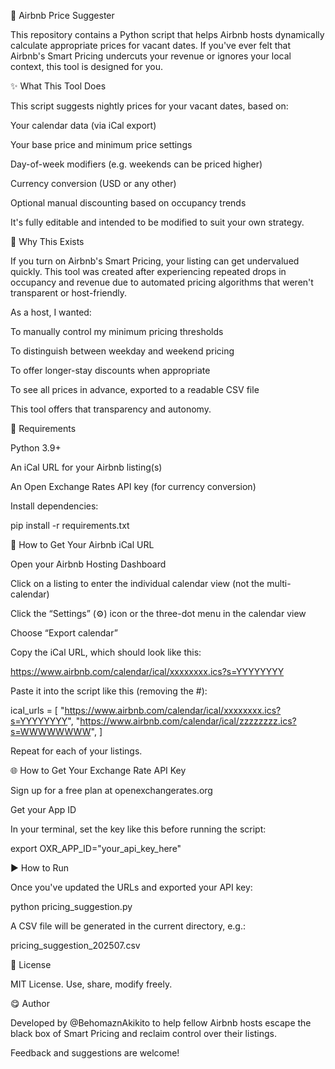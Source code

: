 🏡 Airbnb Price Suggester

This repository contains a Python script that helps Airbnb hosts dynamically calculate appropriate prices for vacant dates. If you've ever felt that Airbnb's Smart Pricing undercuts your revenue or ignores your local context, this tool is designed for you.

✨ What This Tool Does

This script suggests nightly prices for your vacant dates, based on:

Your calendar data (via iCal export)

Your base price and minimum price settings

Day-of-week modifiers (e.g. weekends can be priced higher)

Currency conversion (USD or any other)

Optional manual discounting based on occupancy trends

It's fully editable and intended to be modified to suit your own strategy.

🧪 Why This Exists

If you turn on Airbnb's Smart Pricing, your listing can get undervalued quickly. This tool was created after experiencing repeated drops in occupancy and revenue due to automated pricing algorithms that weren't transparent or host-friendly.

As a host, I wanted:

To manually control my minimum pricing thresholds

To distinguish between weekday and weekend pricing

To offer longer-stay discounts when appropriate

To see all prices in advance, exported to a readable CSV file

This tool offers that transparency and autonomy.

🔧 Requirements

Python 3.9+

An iCal URL for your Airbnb listing(s)

An Open Exchange Rates API key (for currency conversion)

Install dependencies:

pip install -r requirements.txt

🏡 How to Get Your Airbnb iCal URL

Open your Airbnb Hosting Dashboard

Click on a listing to enter the individual calendar view (not the multi-calendar)

Click the “Settings” (⚙️) icon or the three-dot menu in the calendar view

Choose “Export calendar”

Copy the iCal URL, which should look like this:

https://www.airbnb.com/calendar/ical/xxxxxxxx.ics?s=YYYYYYYY

Paste it into the script like this (removing the #):

ical_urls = [
  "https://www.airbnb.com/calendar/ical/xxxxxxxx.ics?s=YYYYYYYY",
  "https://www.airbnb.com/calendar/ical/zzzzzzzz.ics?s=WWWWWWWW",
]

Repeat for each of your listings.

🌐 How to Get Your Exchange Rate API Key

Sign up for a free plan at openexchangerates.org

Get your App ID

In your terminal, set the key like this before running the script:

export OXR_APP_ID="your_api_key_here"

▶️ How to Run

Once you've updated the URLs and exported your API key:

python pricing_suggestion.py

A CSV file will be generated in the current directory, e.g.:

pricing_suggestion_202507.csv

📌 License

MIT License. Use, share, modify freely.

😋 Author

Developed by @BehomaznAkikito to help fellow Airbnb hosts escape the black box of Smart Pricing and reclaim control over their listings.

Feedback and suggestions are welcome!

